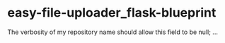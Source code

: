 # easy-file-uploader_flask-blueprint
The verbosity of my repository name should allow this field to be null; ...
